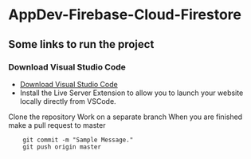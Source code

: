 # AppDev-Firebase-Cloud-Firestore

## Some links to run the project
### Download Visual Studio Code
* [Download Visual Studio Code](https://code.visualstudio.com/) 
* Install the Live Server Extension to allow you to launch your website locally directly from VSCode.

Clone the repository
Work on a separate branch
When you are finished make a pull request to master
        
        git commit -m "Sample Message."
        git push origin master
